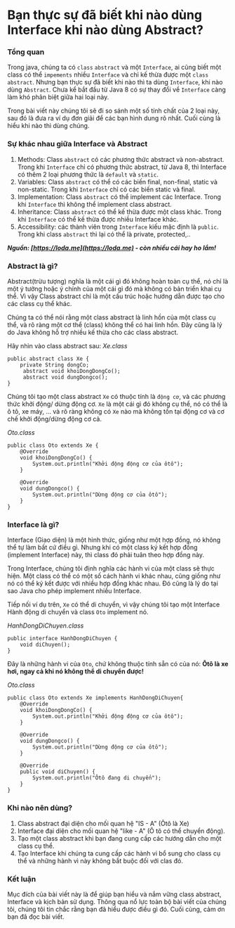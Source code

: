 # Bạn thực sự đã biết khi nào dùng Interface khi nào dùng Abstract?

### Tổng quan

Trong java, chúng ta có `class` `abstract` và một `Interface`, ai cũng biết một class có thể `impements` nhiều `Interface` và chỉ kế thừa được một `class` `abstract`. Nhưng bạn thực sự đã biết khi nào thì ta dùng `Interface`, khi nào dùng `Abstract`. Chưa kể bắt đầu từ Java 8 có sự thay đổi về `Interface` càng làm khó phân biệt giữa hai loại này.

Trong bài viết này chúng tôi sẽ đi so sánh một số tính chất của 2 loại này, sau đó là đưa ra ví dụ đơn giải để các bạn hình dung rõ nhất. Cuối cùng là hiểu khi nào thì dùng chúng.

### Sự khác nhau giữa Interface và Abstract

1. Methods: Class `abstract` có các phương thức abstract và non-abstract. Trong khi `Interface` chỉ có phương thức abstract, từ Java 8, thì Interface có thêm 2 loại phương thức là `default` và `static`.
2. Variables: Class `abstract` có thể có các biến final, non-final, static và non-static. Trong khi `Interface` chỉ có các biến static và final.
3. Implementation: Class `abstract` có thể implement các Interface. Trong khi `Interface` thì không thể implement class abstract.
4. Inheritance: Class `abstract` có thể kế thừa được một class khác. Trong khi `Interface` có thể kế thừa được nhiều Interface khác.
5. Accessibility: các thành viên trong `Interface` kiếu mặc định là `public`. Trong khi class `abstract` thì lại có thể là private, protected,..

**_Nguồn: [https://loda.me](https://loda.me) \- còn nhiều cái hay ho lắm!_**

### Abstract là gì?

Abstract(trừu tượng) nghĩa là một cái gì đó không hoàn toàn cụ thể, nó chỉ là một ý tưởng hoặc ý chính của một cái gì đó mà không có bản triển khai cụ thể. Vì vậy Class abstract chỉ là một cấu trúc hoặc hướng dẫn được tạo cho các class cụ thể khác.

Chúng ta có thể nói rằng một class abstract là linh hồn của một class cụ thể, và rõ ràng một cơ thể (class) không thể có hai linh hồn. Đây cũng là lý do Java không hỗ trợ nhiều kế thừa cho các class abstract.

Hãy nhìn vào class abstract sau:
_Xe.class_

```
public abstract class Xe {
    private String dongCo;
     abstract void khoiDongDongCo();
     abstract void dungDongco();
}

```

Chúng tôi tạo một class abstract `Xe` có thuộc tính là `động cơ`, và các phương thức khởi động/ dừng động cơ. `Xe` là một cái gì đó không cụ thể, nó có thể là ô tô, xe máy, ... và rõ ràng không có `Xe` nào mà không tồn tại động cơ và cơ chế khởi động/dừng động cơ cả.

_Oto.class_

```
public class Oto extends Xe {
    @Override
    void khoiDongDongCo() {
        System.out.println("Khởi động động cơ của ôtô");
    }

    @Override
    void dungDongco() {
        System.out.println("Dừng động cơ của ôtô");
    }
}

```

### Interface là gì?

Interface (Giao diện) là một hình thức, giống như một hợp đồng, nó không thể tự làm bất cứ điều gì. Nhưng khi có một class ký kết hợp đồng (implement Interface) này, thì class đó phải tuân theo hợp đồng này.

Trong Interface, chúng tôi định nghĩa các hành vi của một class sẽ thực hiện. Một class có thể có một số cách hành vi khác nhau, cũng giống như nó có thể ký kết được với nhiều hợp đồng khác nhau. Đó cũng là lý do tại sao Java cho phép implement nhiều Interface.

Tiếp nối ví dụ trên, `Xe` có thể di chuyển, vì vậy chúng tôi tạo một Interface Hành động di chuyển và class `Oto` implement nó.

_HanhDongDiChuyen.class_

```
public interface HanhDongDiChuyen {
    void diChuyen();
}

```

Đây là những hành vi của `Oto`, chứ không thuộc tính sẵn có của nó: **Ôtô là xe hơi, ngay cả khi nó không thể di chuyển được!**

_Oto.class_

```
public class Oto extends Xe implements HanhDongDiChuyen{
    @Override
    void khoiDongDongCo() {
        System.out.println("Khởi động động cơ của ôtô");
    }

    @Override
    void dungDongco() {
        System.out.println("Dừng động cơ của ôtô");
    }

    @Override
    public void diChuyen() {
        System.out.println("Ôtô đang di chuyển");
    }
}

```

### Khi nào nên dùng?

1. Class abstract đại diện cho mối quan hệ "IS - A" (Ôtô là Xe)
2. Interface đại diện cho mối quan hệ "like - A" (Ô tô có thể chuyển động).
3. Tạo một class abstract khi bạn đang cung cấp các hướng dẫn cho một class cụ thể.
4. Tạo Interface khi chúng ta cung cấp các hành vi bổ sung cho class cụ thể và những hành vì này không bắt buộc đối với clas đó.

### Kết luận

Mục đích của bài viết này là để giúp bạn hiểu và nắm vững class abstract, Interface và kịch bản sử dụng. Thông qua nổ lực toàn bộ bài viết của chúng tôi, chúng tôi tin chắc rằng bạn đã hiểu được điều gì đó. Cuối cùng, cảm ơn bạn đã đọc bài viết.




